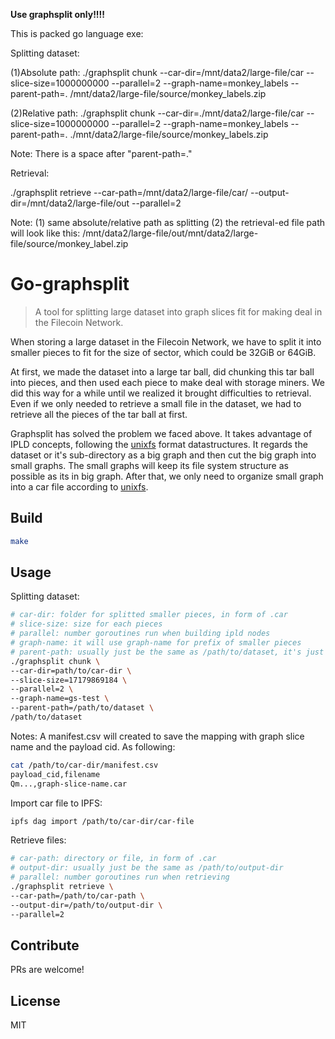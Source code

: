 **Use graphsplit only!!!!**

This is packed go language exe:

Splitting dataset:

(1)Absolute path: ./graphsplit chunk --car-dir=/mnt/data2/large-file/car --slice-size=1000000000 --parallel=2 --graph-name=monkey_labels --parent-path=. /mnt/data2/large-file/source/monkey_labels.zip

(2)Relative path: ./graphsplit chunk --car-dir=./mnt/data2/large-file/car --slice-size=1000000000 --parallel=2 --graph-name=monkey_labels --parent-path=. ./mnt/data2/large-file/source/monkey_labels.zip

Note: There is a space after "parent-path=."

Retrieval:

./graphsplit retrieve --car-path=/mnt/data2/large-file/car/ --output-dir=/mnt/data2/large-file/out --parallel=2

Note: (1) same absolute/relative path as splitting
          (2) the retrieval-ed file path will look like this: /mnt/data2/large-file/out/mnt/data2/large-file/source/monkey_label.zip


Go-graphsplit
==================
> A tool for splitting large dataset into graph slices fit for making deal in the Filecoin Network.


When storing a large dataset in the Filecoin Network, we have to split it into smaller pieces to fit for the size of sector, which could be 32GiB or 64GiB.

At first, we made the dataset into a large tar ball, did chunking this tar ball into pieces, and then used each piece to make deal with storage miners. We did this way for a while until we realized it brought difficulties to retrieval. Even if we only needed to retrieve a small file in the dataset, we had to retrieve all the pieces of the tar ball at first. 

Graphsplit has solved the problem we faced above. It takes advantage of IPLD concepts, following the [unixfs](https://github.com/ipfs/go-unixfs) format datastructures. It regards the dataset or it's sub-directory as a big graph and then cut the big graph into small graphs. The small graphs will keep its file system structure as possible as its in big graph. After that, we only need to organize small graph into a car file according to [unixfs](https://github.com/ipfs/go-unixfs).

## Build
```sh
make
```

## Usage

Splitting dataset:
```sh
# car-dir: folder for splitted smaller pieces, in form of .car
# slice-size: size for each pieces
# parallel: number goroutines run when building ipld nodes
# graph-name: it will use graph-name for prefix of smaller pieces
# parent-path: usually just be the same as /path/to/dataset, it's just a method to figure out relative path when building IPLD graph
./graphsplit chunk \
--car-dir=path/to/car-dir \
--slice-size=17179869184 \
--parallel=2 \
--graph-name=gs-test \
--parent-path=/path/to/dataset \
/path/to/dataset
```
Notes: A manifest.csv will created to save the mapping with graph slice name and the payload cid. As following:
```sh
cat /path/to/car-dir/manifest.csv
payload_cid,filename
Qm...,graph-slice-name.car
```

Import car file to IPFS: 
```sh
ipfs dag import /path/to/car-dir/car-file
```

Retrieve files:
```sh
# car-path: directory or file, in form of .car
# output-dir: usually just be the same as /path/to/output-dir
# parallel: number goroutines run when retrieving
./graphsplit retrieve \
--car-path=/path/to/car-path \
--output-dir=/path/to/output-dir \
--parallel=2
```

## Contribute

PRs are welcome!


## License

MIT

